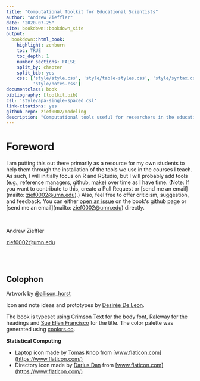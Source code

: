```yaml
--- 
title: "Computational Toolkit for Educational Scientists"
author: "Andrew Zieffler"
date: "2020-07-25"
site: bookdown::bookdown_site
output: 
  bookdown::html_book:
    highlight: zenburn
    toc: TRUE
    toc_depth: 1
    number_sections: FALSE
    split_by: chapter
    split_bib: yes
    css: ['style/style.css', 'style/table-styles.css', 'style/syntax.css', 'style/navbar.css', 
          'style/notes.css']
documentclass: book
bibliography: [toolkit.bib]
csl: 'style/apa-single-spaced.csl'
link-citations: yes
github-repo: zief0002/modeling
description: "Computational tools useful for researchers in the education sciences."
---
```




              
              



# Foreword

I am putting this out there primarily as a resource for my own students to help them through the installation of the tools we use in the courses I teach. As such, I will initially focus on R and RStudio, but I will probably add tools (e.g., reference managers, github, make) over time as I have time. (Note: If you want to contribute to this, create a Pull Request or [send me an email](mailto: zief0002@umn.edu).) Also, feel free to offer criticism, suggestion, and feedback. You can either [open an issue](https://github.com/zief0002/modeling/issues) on the book's github page or [send me an email](mailto: zief0002@umn.edu) directly.

<br />

Andrew Zieffler

zief0002@umn.edu


<br /> <br />


## Colophon

Artwork by [&commat;allison_horst](https://twitter.com/allison_horst)

Icon and note ideas and prototypes by [Desirée De Leon](http://desiree.rbind.io/).

The book is typeset using [Crimson Text](https://fonts.google.com/specimen/Crimson+Text) for the body font, [Raleway](https://fonts.google.com/specimen/Raleway) for the headings and [Sue Ellen Francisco](https://fonts.google.com/specimen/Sue+Ellen+Francisco) for the title. The color palette was generated using [coolors.co](https://coolors.co/).


**Statistical Computing**

- Laptop icon made by [Tomas Knop](https://www.flaticon.com/authors/tomas-knop) from [www.flaticon.com](https://www.flaticon.com/)
- Directory icon made by [Darius Dan](https://www.flaticon.com/authors/darius-dan) from [www.flaticon.com](https://www.flaticon.com/)



<!-- <br /><br /> -->

<!-- ## Acknowledgments -->

<!-- Many thanks to all the students in my courses who have been through previous iterations of this material. Your feedback has been invaluable, and you are the world's greatest copyeditors. In particular, I would like to thank the following students who have gone above and beyond in the feedback they have provided: Jonathan Brown, Amaniel Mrutu, Corrisa Rohloff, and Mireya Smith. -->

<br /><br />






